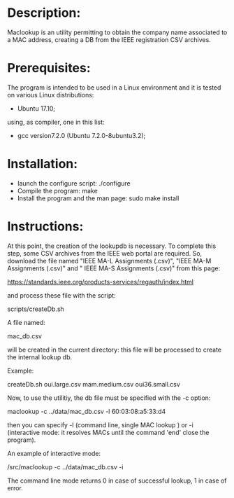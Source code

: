 Description:
============

Maclookup is an utility permitting to obtain the company name associated to a MAC address, creating a DB from the IEEE registration CSV archives.

Prerequisites:
==============

The program is intended to be used in a Linux environment and it is tested on various Linux distributions:

- Ubuntu 17.10;

using, as compiler, one in this list:

- gcc version7.2.0 (Ubuntu 7.2.0-8ubuntu3.2);

Installation:
=============

- launch the configure script:
  ./configure
- Compile the program:
  make
- Install the program and the man page:
  sudo make install

Instructions:
=============

At this point, the creation of the lookupdb is necessary. To complete this step, some CSV archives from the IEEE web portal are required. So, download the file named "IEEE MA-L Assignments (.csv)", "IEEE MA-M Assignments (.csv)" and " IEEE MA-S Assignments (.csv)" from this page:

https://standards.ieee.org/products-services/regauth/index.html

and process these file with the script:

scripts/createDb.sh

A file named: 

mac_db.csv

will be created in the current directory: this file will be processed to create the internal lookup db.

Example:

createDb.sh oui.large.csv mam.medium.csv oui36.small.csv 

Now, to use the utilitiy,  the db file must be specified with the -c option:

maclookup -c ../data/mac_db.csv -l 60:03:08:a5:33:d4

then you can specify -l (command line, single MAC lookup ) or -i (interactive mode: it resolves MACs until the command 'end' close the program).

An example of interactive mode:

/src/maclookup -c ../data/mac_db.csv -i

The command line mode returns 0 in case of successful lookup, 1 in case of error.
